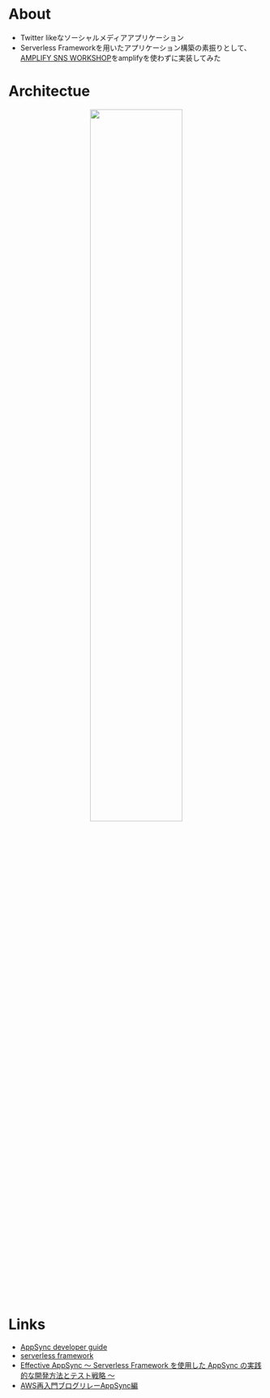# About
- Twitter likeなソーシャルメディアアプリケーション  
- Serverless Frameworkを用いたアプリケーション構築の素振りとして、[AMPLIFY SNS WORKSHOP](https://amplify-sns.workshop.aws/ja/)をamplifyを使わずに実装してみた

# Architectue
<div align="center">
<img src="https://user-images.githubusercontent.com/26875412/158494588-2f7b69f2-47a7-438c-8899-fe131e3ab160.jpg" width="60%" />
</div>
  
# Links
- [AppSync developer guide](https://docs.aws.amazon.com/appsync/latest/devguide/what-is-appsync.html)
- [serverless framework](https://www.serverless.com/)
- [Effective AppSync 〜 Serverless Framework を使用した AppSync の実践的な開発方法とテスト戦略 〜](https://qiita.com/G-awa/items/095faa9a94da09bc3ed5#appsync-%E3%81%AE%E5%9F%BA%E6%9C%AC)
- [AWS再入門ブログリレーAppSync編](https://dev.classmethod.jp/articles/relay-re-introduction-2019-appsync)
